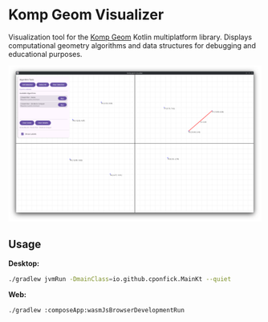 # Komp Geom Visualizer

Visualization tool for the [Komp Geom](https://github.com/cponfick/komp-geom) Kotlin multiplatform library. Displays computational geometry algorithms and data structures for debugging and educational purposes.

![app.png](docs/img/app.png)

## Usage

**Desktop:**
```bash
./gradlew jvmRun -DmainClass=io.github.cponfick.MainKt --quiet
```

**Web:**
```bash
./gradlew :composeApp:wasmJsBrowserDevelopmentRun
```
